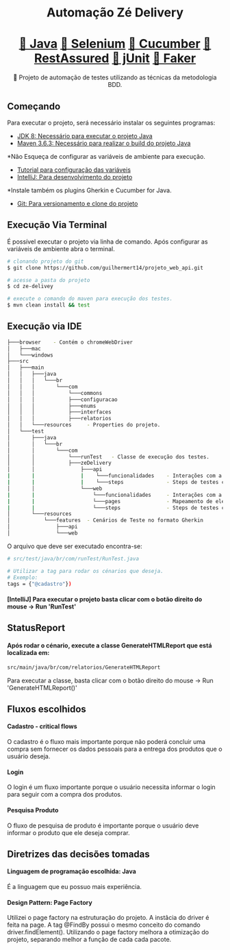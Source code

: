 <h1 align="center">Automação Zé Delivery</h1>
<h1 align="center">
    <a href="https://www.oracle.com/br/java/technologies/javase/javase-jdk8-downloads.html">🔗 Java</a>
    <a href="https://www.selenium.dev/">🔗 Selenium</a>
    <a href="http://cucumber.io/">🔗 Cucumber</a>
    <a href="https://rest-assured.io/">🔗 RestAssured</a>
    <a href="https://junit.org/junit5/">🔗 jUnit</a>
    <a href="https://github.com/DiUS/java-faker">🔗 Faker</a>

</h1>
<p align="center">🚀 Projeto de automação de testes utilizando as técnicas da metodologia BDD.</p>


## Começando

Para executar o projeto, será necessário instalar os seguintes programas:

- [JDK 8: Necessário para executar o projeto Java](https://www.oracle.com/br/java/technologies/javase/javase-jdk8-downloads.html)
- [Maven 3.6.3: Necessário para realizar o build do projeto Java](https://downloads.apache.org/maven/maven-3/3.6.3/binaries/apache-maven-3.6.3-bin.zip)

*Não Esqueça de configurar as variáveis de ambiente para execução.
- [Tutorial para configuração das variáveis](https://medium.com/beelabacademy/configurando-vari%C3%A1veis-de-ambiente-java-home-e-maven-home-no-windows-e-unix-d9461f783c26#:~:text=Bom%2C%20mas%20o%20que%20s%C3%A3o,arquivos%20necess%C3%A1rios%2C%20inclusive%20os%20bin%C3%A1rios.)
- [IntelliJ: Para desenvolvimento do projeto](https://www.jetbrains.com/pt-br/idea/) 
                                                                  
*Instale também os plugins Gherkin e Cucumber for Java.

- [Git: Para versionamento e clone do projeto](https://github.com/guilhermert14/projeto_web_api)


## Execução Via Terminal

É possível executar o projeto via linha de comando. Após configurar as variáveis de ambiente abra o terminal.

```bash
# clonando projeto do git
$ git clone https://github.com/guilhermert14/projeto_web_api.git

# acesse a pasta do projeto
$ cd ze-delivey

# execute o comando do maven para execução dos testes.
$ mvn clean install && test
```

## Execução via IDE

```bash
├───browser    - Contém o chromeWebDriver 
│   ├───mac                                        
│   └───windows                                                                      
├───src                                               
│   ├───main                                          
│   │   ├───java                                      
│   │   │   └───br                                    
│   │   │       └───com                               
│   │   │           └───commons                        
│   │   │           ├───configuracao             
│   │   │           ├───enums           
│   │   │           ├───interfaces      
│   │   │           ├───relatorios  
│   │   └───resources     - Properties do projeto. 
│   └───test                                          
│       ├───java                                      
│       │   └───br                                    
│       │       └───com                               
│       │           └───runTest   - Classe de execução dos testes.
│       │           ├───zeDelivery                       
│       │               ├───api
|       |               |    └───funcionalidades    - Interações com a api.
|       |               |    └───steps              - Steps de testes cucumber
│       │               └───web 
|       |                   └───funcionalidades     - Interações com a tela.
|       |                   └───pages               - Mapeamento de elementos
|       |                   └───steps               - Steps de testes cucumber
│       └───resources                                 
│           └───features  - Cenários de Teste no formato Gherkin
│               ├───api 
│               └───web  
```

O arquivo que deve ser executado encontra-se:
```bash
# src/test/java/br/com/runTest/RunTest.java

# Utilizar a tag para rodar os cénarios que deseja.
# Exemplo:
tags = {"@cadastro"})

```

#### [IntelliJ] Para executar o projeto basta clicar com o botão direito do mouse -> Run 'RunTest'

## StatusReport
####  Após rodar o cénario, execute a classe GenerateHTMLReport que está localizada em: 
```bash
src/main/java/br/com/relatorios/GenerateHTMLReport
```
Para executar a classe, basta clicar com o botão direito do mouse -> Run 'GenerateHTMLReport()'


## Fluxos escolhidos
####  Cadastro - critical flows
O cadastro é o fluxo mais importante porque não poderá concluir uma compra sem fornecer os dados pessoais para a entrega dos produtos que o usuário deseja.
####  Login
O login é um fluxo importante porque o usuário necessita informar o login para seguir com a compra dos produtos.
####  Pesquisa Produto
O fluxo de pesquisa de produto é importante porque o usuário deve informar o produto que ele deseja comprar.

## Diretrizes das decisões tomadas 
####  Linguagem de programação escolhida: Java
É a linguagem que eu possuo mais experiência.
####  Design Pattern: Page Factory 
Utilizei o page factory na estruturação do projeto. A instâcia do driver é feita na page. 
A tag @FindBy possui o mesmo conceito do comando driver.findElement().
Utilizando o page factory melhora a otimização do projeto, separando melhor a função de cada cada pacote. 


